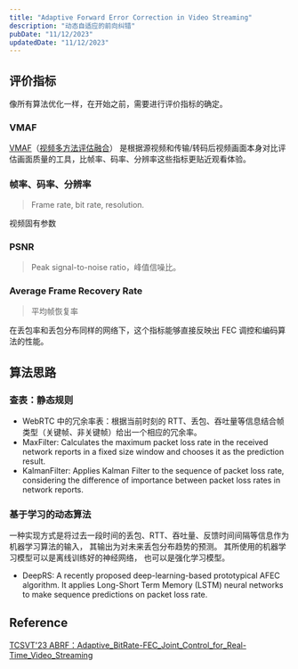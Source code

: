 ```yaml
---
title: "Adaptive Forward Error Correction in Video Streaming"
description: "动态自适应的前向纠错"
pubDate: "11/12/2023"
updatedDate: "11/12/2023"
---
```


## 评价指标

像所有算法优化一样，在开始之前，需要进行评价指标的确定。

### VMAF

[VMAF](https://github.com/Netflix/vmaf)（[视频多方法评估融合](https://zh.wikipedia.org/zh-cn/%E8%A7%86%E9%A2%91%E5%A4%9A%E6%96%B9%E6%B3%95%E8%AF%84%E4%BC%B0%E8%9E%8D%E5%90%88)） 
是根据源视频和传输/转码后视频画面本身对比评估画面质量的工具，比帧率、码率、分辨率这些指标更贴近观看体验。

### 帧率、码率、分辨率

> Frame rate, bit rate, resolution.

视频固有参数

### PSNR

> Peak signal-to-noise ratio，峰值信噪比。

### Average Frame Recovery Rate

> 平均帧恢复率

在丢包率和丢包分布同样的网络下，这个指标能够直接反映出 FEC 调控和编码算法的性能。

## 算法思路

### 查表：静态规则

- WebRTC 中的冗余率表：根据当前时刻的 RTT、丢包、吞吐量等信息结合帧类型（关键帧、非关键帧）给出一个相应的冗余率。
- MaxFilter: Calculates the maximum packet loss rate in
the received network reports in a fixed size window and
chooses it as the prediction result.
- KalmanFilter: Applies Kalman Filter to the sequence of
packet loss rate, considering the difference of importance
between packet loss rates in network reports.

### 基于学习的动态算法

一种实现方式是将过去一段时间的丢包、RTT、吞吐量、反馈时间间隔等信息作为机器学习算法的输入，
其输出为对未来丢包分布趋势的预测。
其所使用的机器学习模型可以是离线训练好的神经网络，
也可以是强化学习模型。

- DeepRS: A recently proposed deep-learning-based
prototypical AFEC algorithm. It applies Long-Short Term
Memory (LSTM) neural networks to make sequence
predictions on packet loss rate.

## Reference

[TCSVT'23 ABRF：Adaptive_BitRate-FEC_Joint_Control_for_Real-Time_Video_Streaming](https://ieeexplore.ieee.org/document/10050528)

